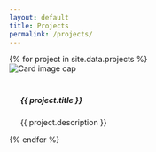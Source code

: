 ```yaml
---
layout: default
title: Projects
permalink: /projects/
---
```

<div class="container">
    <div class="row">
        {% for project in site.data.projects %}
            <div class="col-sm-6 mb-3">
                <div class="card">
                    <img class="card-img-top" src="{{ project.featuredImage}}" alt="Card image cap">
                    <div class="card-body" style="padding:1.25rem 1.25rem 0 1.25rem">
                    <h5 class="card-title">{{ project.title }}</h5>
                    <p class="card-text text-truncate">{{ project.description }}</p>
                    <a href="{{ project.permalink }}" class="btn btn-primary float-right anchored-btn"><i class="fas fa-external-link-square-alt"></i></a>
                  </div>
                </div>
            </div>
        {% endfor %}
    </div>
</div>